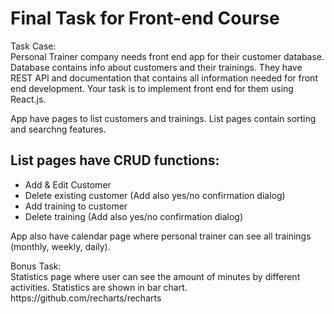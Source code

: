 # Final Task for Front-end Course

<p>Task Case:<br>
Personal Trainer company needs front end app for their customer database. Database contains info about customers and their trainings. They have REST API and documentation that contains all information needed for front end development. Your task is to implement front end for them using React.js.</p>
<p>App have pages to list customers and trainings. List pages contain sorting and searchng features.</p>

## List pages have CRUD functions:
* Add & Edit Customer
* Delete existing customer (Add also yes/no confirmation dialog)
* Add training to customer
* Delete training (Add also yes/no confirmation dialog)
<p>App also have calendar page where personal trainer can see all trainings (monthly, weekly, daily).</p>
<p>Bonus Task:<br>
Statistics page where user can see the amount of minutes by different activities. Statistics are shown in bar chart. https://github.com/recharts/recharts</p>

